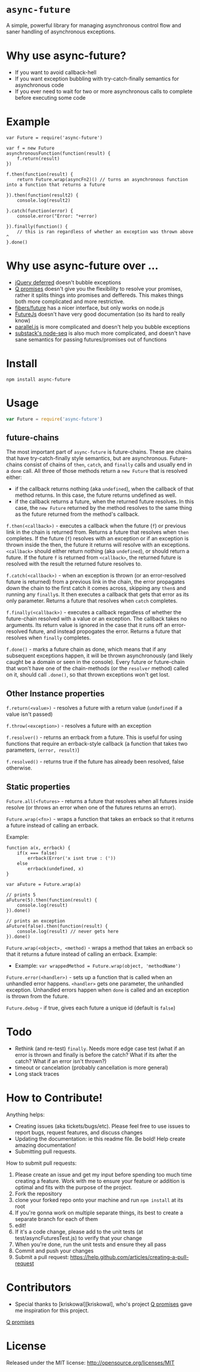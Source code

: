 `async-future`
============

A simple, powerful library for managing asynchronous control flow and saner handling of asynchronous exceptions.

Why use async-future?
=====================
* If you want to avoid callback-hell
* If you want exception bubbling with try-catch-finally semantics for asynchronous code
* If you ever need to wait for two or more asynchronous calls to complete before executing some code

Example
=======

```
var Future = require('async-future')

var f = new Future
asynchronousFunction(function(result) {
    f.return(result)
})

f.then(function(result) {
    return Future.wrap(asyncFn2)() // turns an asynchronous function into a function that returns a future

}).then(function(result2) {
    console.log(result2)

}.catch(function(error) {
    console.error("Error: "+error)

}).finally(function() {
    // this is ran regardless of whether an exception was thrown above ^
}.done()
```

Why use async-future over ...
=============================
* [jQuery deferred](http://api.jquery.com/jQuery.Deferred/) doesn't bubble exceptions
* [Q promises](https://github.com/kriskowal/q) doesn't give you the flexibility to resolve your promises, rather it splits things into promises and deffereds. This makes things both more complicated and more restrictive.
* [fibers/future](https://github.com/laverdet/node-fibers) has a nicer interface, but only works on node.js
* [FutureJs](https://github.com/FuturesJS/FuturesJS) doesn't have very good documentation (so its hard to really know)
* [parallel.js](http://adambom.github.io/parallel.js/) is more complicated and doesn't help you bubble exceptions
* [substack's node-seq](https://github.com/substack/node-seq) is also much more complicated, and doesn't have sane semantics for passing futures/promises out of functions

Install
=======

```
npm install async-future
```


Usage
=====

```javascript
var Future = require('async-future')
```

future-chains
-------------

The most important part of `async-future` is future-chains. 
These are chains that have try-catch-finally style semantics, but are asynchronous.
Future-chains consist of chains of `then`, `catch`, and `finally` calls and usually end in a `done` call. 
All three of those methods return a `new Future` that is resolved either:
	
* if the callback returns nothing (aka `undefined`), when the callback of that method returns. In this case, the future returns undefined as well.
* if the callback returns a future, when the returned future resolves. In this case, the `new Future` returned by the method resolves to the same thing as the future returned from the method's callback.

`f.then(<callback>)` - executes a callback when the future (`f`) or previous link in the chain is returned from. 
Returns a future that resolves when `then` completes. 
If the future (`f`) resolves with an exception or if an exception is thrown inside the then, the future it returns will resolve with an exceptions. 
`<callback>` should either return nothing (aka `undefined`), or should return a future. 
If the future `f` is returned from `<callback>`, the returned future is resolved with the result the returned future resolves to.

`f.catch(<callback>)` - when an exception is thrown (or an error-resolved future is returned) from a previous link in the chain,
 the error propagates down the chain to the first catch it comes across, skipping any `then`s and running any `finally`s.
It then executes a callback that gets that error as its only parameter. 
Returns a future that resolves when `catch` completes.

`f.finally(<callback>)` - executes a callback regardless of whether the future-chain resolved with a value or an exception. 
The callback takes no arguments. Its return value is ignored in the case that it runs off an error-resolved future, and instead propogates the error.
Returns a future that resolves when `finally` completes.

`f.done()` - marks a future chain as done, which means that if any subsequent exceptions happen, 
 it will be thrown asynchronously (and likely caught be a domain or seen in the console). 
Every future or future-chain that won't have one of the chain-methods (or the `resolver` method) called on it, 
should call `.done()`, so that thrown exceptions won't get lost.

Other Instance properties
-------------------

`f.return(<value>)` - resolves a future with a return value (`undefined` if a value isn't passed)

`f.throw(<exception>)` - resolves a future with an exception

`f.resolver()` - returns an errback from a future. This is useful for using functions that require an errback-style callback (a function that takes two parameters, `(error, result)`)

`f.resolved()` - returns true if the future has already been resolved, false otherwise.

Static properties
-----------------

`Future.all(<futures>` - returns a future that resolves when all futures inside resolve (or throws an error when one of the futures returns an error).

`Future.wrap(<fn>)` - wraps a function that takes an errback so that it returns a future instead of calling an errback.

Example:

```
function a(x, errback) {
	if(x === false)
		errback(Error('x isnt true : ('))
	else 
		errback(undefined, x)
}

var aFuture = Future.wrap(a)

// prints 5
aFuture(5).then(function(result) {
	console.log(result)
}).done()

// prints an exception
aFuture(false).then(function(result) {
	console.log(result) // never gets here
}).done() 

```

`Future.wrap(<object>, <method)` - wraps a method that takes an errback so that it returns a future instead of calling an errback. Example:
	
* Example: `var wrappedMethod = Future.wrap(object, 'methodName')`

`Future.error(<handler>)` - sets up a function that is called when an unhandled error happens. `<handler>` gets one parameter, the unhandled exception. Unhandled errors happen when `done` is called and an exception is thrown from the future.

`Future.debug` - if true, gives each future a unique id (default is `false`)


Todo
====

* Rethink (and re-test) `finally`. Needs more edge case test (what if an error is thrown and finally is before the catch? What if its after the catch? What if an error isn't thrown?)
* timeout or cancelation (probably cancellation is more general)
* Long stack traces

How to Contribute!
============

Anything helps:

* Creating issues (aka tickets/bugs/etc). Please feel free to use issues to report bugs, request features, and discuss changes
* Updating the documentation: ie this readme file. Be bold! Help create amazing documentation!
* Submitting pull requests.

How to submit pull requests:

1. Please create an issue and get my input before spending too much time creating a feature. Work with me to ensure your feature or addition is optimal and fits with the purpose of the project.
2. Fork the repository
3. clone your forked repo onto your machine and run `npm install` at its root
4. If you're gonna work on multiple separate things, its best to create a separate branch for each of them
5. edit!
6. If it's a code change, please add to the unit tests (at test/asyncFuturesTest.js) to verify that your change
7. When you're done, run the unit tests and ensure they all pass
8. Commit and push your changes
9. Submit a pull request: https://help.github.com/articles/creating-a-pull-request

Contributors
============
* Special thanks to [kriskowal][kriskowal], who's project [Q promises][qPromises] gave me inspiration for this project.

[Q promises](https://github.com/kriskowal/q)

[jayferd]: https://github.com/kriskowal
[qPromises]: https://github.com/kriskowal/q

License
=======
Released under the MIT license: http://opensource.org/licenses/MIT
